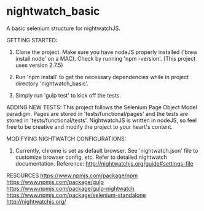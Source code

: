 # nightwatch_basic
A basic selenium structure for nightwatchJS. 

GETTING STARTED:
1.  Clone the project. Make sure you have nodeJS properly installed ('brew install node' on a MAC). 
    Check by running 'npm -version'. (This project uses version 2.7.5)

2.  Run 'npm install' to get the necessary dependencies while in project directory 'nightwatch_basic'. 

3.  Simply run 'gulp test' to kick off the tests. 

ADDING NEW TESTS:
This project follows the Selenium Page Object Model paradigm. 
Pages are stored in 'tests/functional/pages' and the tests are stored in 'tests/functional/tests'. 
NightwatchJS is written in nodeJS, so feel free to be creative and modify the project to your heart's content. 

MODIFYING NIGHTWATCH CONFIGURATIONS: 
1. Currently, chrome is set as default browser. See 'nightwatch.json' file to customize browser config, etc. Refer to detailed nightwatch documentation. 
Reference: http://nightwatchjs.org/guide#settings-file

RESOURCES
https://www.npmjs.com/package/npm
https://www.npmjs.com/package/gulp
https://www.npmjs.com/package/gulp-nightwatch
https://www.npmjs.com/package/selenium-standalone
http://nightwatchjs.org/

